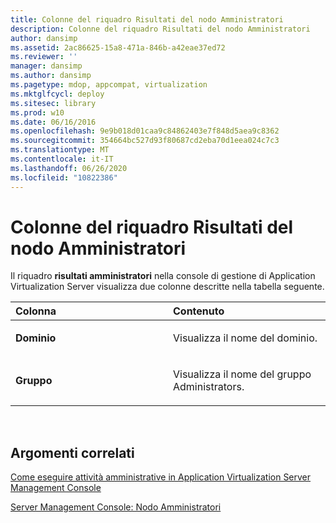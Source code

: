 ```yaml
---
title: Colonne del riquadro Risultati del nodo Amministratori
description: Colonne del riquadro Risultati del nodo Amministratori
author: dansimp
ms.assetid: 2ac86625-15a8-471a-846b-a42eae37ed72
ms.reviewer: ''
manager: dansimp
ms.author: dansimp
ms.pagetype: mdop, appcompat, virtualization
ms.mktglfcycl: deploy
ms.sitesec: library
ms.prod: w10
ms.date: 06/16/2016
ms.openlocfilehash: 9e9b018d01caa9c84862403e7f848d5aea9c8362
ms.sourcegitcommit: 354664bc527d93f80687cd2eba70d1eea024c7c3
ms.translationtype: MT
ms.contentlocale: it-IT
ms.lasthandoff: 06/26/2020
ms.locfileid: "10822386"
---
```

# Colonne del riquadro Risultati del nodo Amministratori


Il riquadro **risultati amministratori** nella console di gestione di Application Virtualization Server visualizza due colonne descritte nella tabella seguente.

<table>
<colgroup>
<col width="50%" />
<col width="50%" />
</colgroup>
<thead>
<tr class="header">
<th align="left">Colonna</th>
<th align="left">Contenuto</th>
</tr>
</thead>
<tbody>
<tr class="odd">
<td align="left"><p><strong>Dominio</strong></p></td>
<td align="left"><p>Visualizza il nome del dominio.</p></td>
</tr>
<tr class="even">
<td align="left"><p><strong>Gruppo</strong></p></td>
<td align="left"><p>Visualizza il nome del gruppo Administrators.</p></td>
</tr>
</tbody>
</table>

 

## Argomenti correlati


[Come eseguire attività amministrative in Application Virtualization Server Management Console](how-to-perform-administrative-tasks-in-the-application-virtualization-server-management-console.md)

[Server Management Console: Nodo Amministratori](server-management-console-administrators-node.md)

 

 





